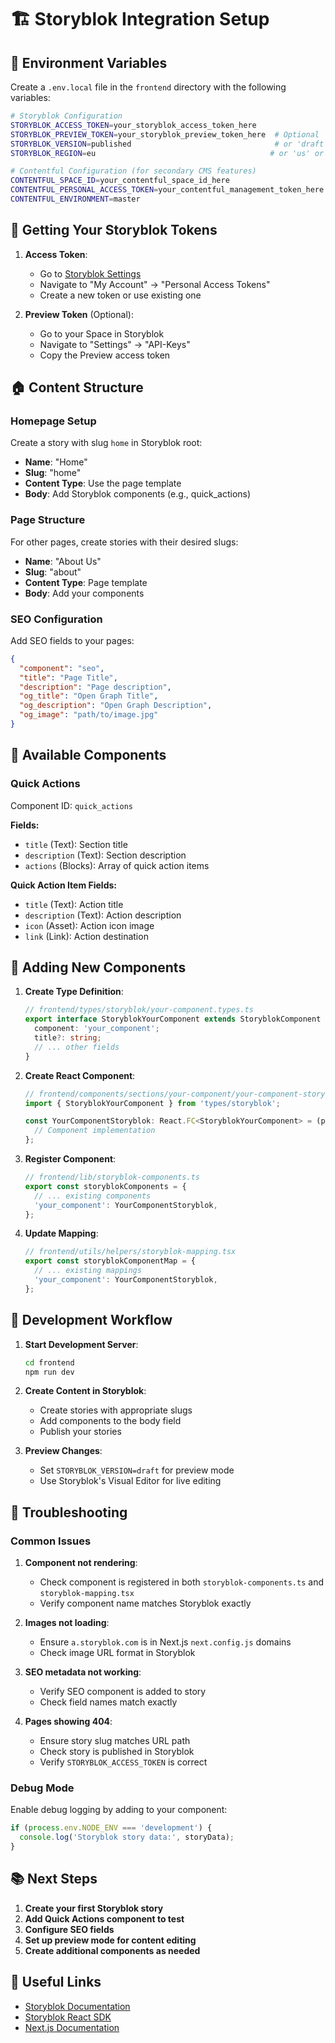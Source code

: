 # 🏗️ Storyblok Integration Setup

## 🎯 Environment Variables

Create a `.env.local` file in the `frontend` directory with the following variables:

```bash
# Storyblok Configuration
STORYBLOK_ACCESS_TOKEN=your_storyblok_access_token_here
STORYBLOK_PREVIEW_TOKEN=your_storyblok_preview_token_here  # Optional
STORYBLOK_VERSION=published                                # or 'draft' for preview
STORYBLOK_REGION=eu                                       # or 'us' or 'cn'

# Contentful Configuration (for secondary CMS features)
CONTENTFUL_SPACE_ID=your_contentful_space_id_here
CONTENTFUL_PERSONAL_ACCESS_TOKEN=your_contentful_management_token_here
CONTENTFUL_ENVIRONMENT=master
```

## 🔑 Getting Your Storyblok Tokens

1. **Access Token**: 
   - Go to [Storyblok Settings](https://app.storyblok.com/#!/me/account)
   - Navigate to "My Account" → "Personal Access Tokens"
   - Create a new token or use existing one

2. **Preview Token** (Optional):
   - Go to your Space in Storyblok
   - Navigate to "Settings" → "API-Keys"
   - Copy the Preview access token

## 🏠 Content Structure

### Homepage Setup
Create a story with slug `home` in Storyblok root:
- **Name**: "Home"
- **Slug**: "home"
- **Content Type**: Use the page template
- **Body**: Add Storyblok components (e.g., quick_actions)

### Page Structure
For other pages, create stories with their desired slugs:
- **Name**: "About Us"
- **Slug**: "about"
- **Content Type**: Page template
- **Body**: Add your components

### SEO Configuration
Add SEO fields to your pages:
```json
{
  "component": "seo",
  "title": "Page Title",
  "description": "Page description",
  "og_title": "Open Graph Title",
  "og_description": "Open Graph Description",
  "og_image": "path/to/image.jpg"
}
```

## 🧩 Available Components

### Quick Actions
Component ID: `quick_actions`

**Fields:**
- `title` (Text): Section title
- `description` (Text): Section description
- `actions` (Blocks): Array of quick action items

**Quick Action Item Fields:**
- `title` (Text): Action title
- `description` (Text): Action description  
- `icon` (Asset): Action icon image
- `link` (Link): Action destination

## 🔄 Adding New Components

1. **Create Type Definition**:
   ```typescript
   // frontend/types/storyblok/your-component.types.ts
   export interface StoryblokYourComponent extends StoryblokComponent {
     component: 'your_component';
     title?: string;
     // ... other fields
   }
   ```

2. **Create React Component**:
   ```typescript
   // frontend/components/sections/your-component/your-component-storyblok.component.tsx
   import { StoryblokYourComponent } from 'types/storyblok';
   
   const YourComponentStoryblok: React.FC<StoryblokYourComponent> = (props) => {
     // Component implementation
   };
   ```

3. **Register Component**:
   ```typescript
   // frontend/lib/storyblok-components.ts
   export const storyblokComponents = {
     // ... existing components
     'your_component': YourComponentStoryblok,
   };
   ```

4. **Update Mapping**:
   ```typescript
   // frontend/utils/helpers/storyblok-mapping.tsx
   export const storyblokComponentMap = {
     // ... existing mappings
     'your_component': YourComponentStoryblok,
   };
   ```

## 🚀 Development Workflow

1. **Start Development Server**:
   ```bash
   cd frontend
   npm run dev
   ```

2. **Create Content in Storyblok**:
   - Create stories with appropriate slugs
   - Add components to the body field
   - Publish your stories

3. **Preview Changes**:
   - Set `STORYBLOK_VERSION=draft` for preview mode
   - Use Storyblok's Visual Editor for live editing

## 🐛 Troubleshooting

### Common Issues

1. **Component not rendering**:
   - Check component is registered in both `storyblok-components.ts` and `storyblok-mapping.tsx`
   - Verify component name matches Storyblok exactly

2. **Images not loading**:
   - Ensure `a.storyblok.com` is in Next.js `next.config.js` domains
   - Check image URL format in Storyblok

3. **SEO metadata not working**:
   - Verify SEO component is added to story
   - Check field names match exactly

4. **Pages showing 404**:
   - Ensure story slug matches URL path
   - Check story is published in Storyblok
   - Verify `STORYBLOK_ACCESS_TOKEN` is correct

### Debug Mode

Enable debug logging by adding to your component:
```typescript
if (process.env.NODE_ENV === 'development') {
  console.log('Storyblok story data:', storyData);
}
```

## 📚 Next Steps

1. **Create your first Storyblok story**
2. **Add Quick Actions component to test**
3. **Configure SEO fields**
4. **Set up preview mode for content editing**
5. **Create additional components as needed**

## 🔗 Useful Links

- [Storyblok Documentation](https://www.storyblok.com/docs)
- [Storyblok React SDK](https://github.com/storyblok/storyblok-react)
- [Next.js Documentation](https://nextjs.org/docs)
